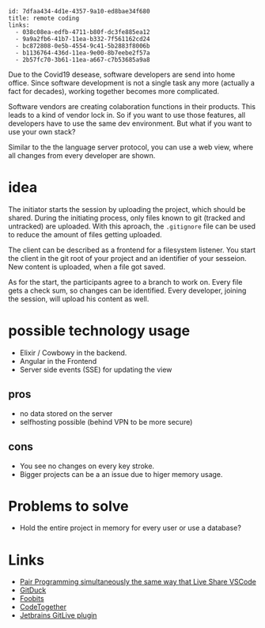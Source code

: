 
```
id: 7dfaa434-4d1e-4357-9a10-ed8bae34f680
title: remote coding
links:
  - 038c08ea-edfb-4711-b80f-dc3fe885ea12
  - 9a9a2fb6-41b7-11ea-b332-7f561162cd24
  - bc872808-0e5b-4554-9c41-5b2883f8006b
  - b1136764-436d-11ea-9e00-8b7eebe2f57a
  - 2b57fc70-3b61-11ea-a667-c7b53685a9a8
```

Due to the Covid19 desease, software developers are send into home office. 
Since software development is not a single task any more (actually a fact for decades),
working together becomes more complicated.

Software vendors are creating colaboration functions in their products.
This leads to a kind of vendor lock in.
So if you want to use those features, all developers have to use the same dev environment.
But what if you want to use your own stack?

Similar to the the language server protocol, you can use a web view, where all changes from
every developer are shown.

# idea 

The initiator starts the session by uploading the project, which should be shared. 
During the initiating process, only files known to git 
(tracked and untracked) are uploaded.
With this aproach, the `.gitignore` file can be used 
to reduce the amount of files getting uploaded.

The client can be described as a frontend for a filesystem listener.
You start the client in the git root of your project 
and an identifier of your sesseion.
New content is uploaded, when a file got saved. 

As for the start, the participants agree to a branch to work on.
Every file gets a check sum, so changes can be identified.
Every developer, joining the session, will upload his content as well.

# possible technology usage

* Elixir / Cowbowy in the backend.
* Angular in the Frontend
* Server side events (SSE) for updating the view

## pros

* no data stored on the server
* selfhosting possible (behind VPN to be more secure)

## cons

* You see no changes on every key stroke.
* Bigger projects can be a an issue due to higer memory usage. 

# Problems to solve

* Hold the entire project in memory for every user or use a database?

# Links 
* [Pair Programming simultaneously the same way that Live Share VSCode](https://intellij-support.jetbrains.com/hc/en-us/community/posts/360001795120-Pair-Programming-simultaneously-the-same-way-that-Live-Share-VSCode)
* [GitDuck](https://gitduck.com/)
* [Foobits](https://floobits.com/)
* [CodeTogether](https://www.codetogether.com/)
* [Jetbrains GitLive plugin](https://plugins.jetbrains.com/plugin/11955-gitlive)


